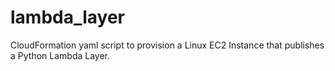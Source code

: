 # lambda_layer
CloudFormation yaml script to provision a Linux EC2 Instance that publishes a Python Lambda Layer. 
